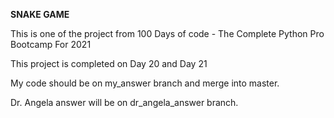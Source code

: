 **SNAKE GAME**

This is one of the project from 100 Days of code - The Complete Python Pro Bootcamp For 2021

This project is completed on Day 20 and Day 21

My code should be on my_answer branch and merge into master.

Dr. Angela answer will be on dr_angela_answer branch.